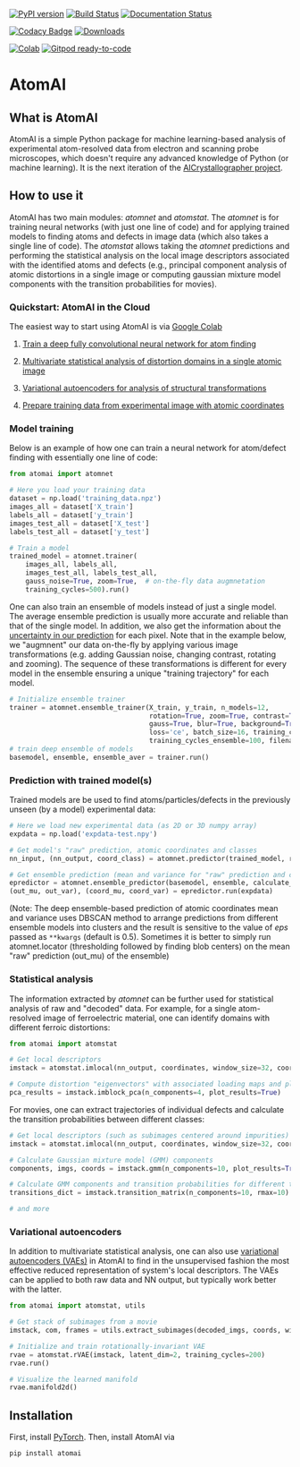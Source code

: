 [![PyPI version](https://badge.fury.io/py/atomai.svg)](https://badge.fury.io/py/atomai)
[![Build Status](https://travis-ci.com/ziatdinovmax/atomai.svg?branch=master)](https://travis-ci.com/ziatdinovmax/atomai)
[![Documentation Status](https://readthedocs.org/projects/atomai/badge/?version=latest)](https://atomai.readthedocs.io/en/latest/?badge=latest)

[![Codacy Badge](https://api.codacy.com/project/badge/Grade/8fa8829627f040dda46e2dc30e48aca1)](https://app.codacy.com/manual/ziatdinovmax/atomai?utm_source=github.com&utm_medium=referral&utm_content=ziatdinovmax/atomai&utm_campaign=Badge_Grade_Dashboard)
[![Downloads](https://pepy.tech/badge/atomai/month)](https://pepy.tech/project/atomai/month)

[![Colab](https://colab.research.google.com/assets/colab-badge.svg)](https://colab.research.google.com/github/ziatdinovmax/atomai/blob/master/examples/notebooks/Quickstart_AtomAI_in_the_Cloud.ipynb)
[![Gitpod ready-to-code](https://img.shields.io/badge/Gitpod-ready--to--code-blue?logo=gitpod)](https://gitpod.io/#https://github.com/ziatdinovmax/atomai)

# AtomAI

## What is AtomAI

AtomAI is a simple Python package for machine learning-based analysis of experimental atom-resolved data from electron and scanning probe microscopes, which doesn't require any advanced knowledge of Python (or machine learning). It is the next iteration of the [AICrystallographer project](https://github.com/pycroscopy/AICrystallographer).

## How to use it

AtomAI has two main modules: *atomnet* and *atomstat*. The *atomnet* is for training neural networks (with just one line of code) and for applying trained models to finding atoms and defects in image data (which also takes  a single line of code). The *atomstat* allows taking the *atomnet* predictions and performing the statistical analysis on the local image descriptors associated with the identified atoms and defects (e.g., principal component analysis of atomic distortions in a single image or computing gaussian mixture model components with the transition probabilities for movies).

### Quickstart: AtomAI in the Cloud

The easiest way to start using AtomAI is via [Google Colab](https://colab.research.google.com/notebooks/intro.ipynb) 

1) [Train a deep fully convolutional neural network for atom finding](https://colab.research.google.com/github/ziatdinovmax/atomai/blob/master/examples/notebooks/atomai_atomnet.ipynb)

2) [Multivariate statistical analysis of distortion domains in a single atomic image](https://colab.research.google.com/github/ziatdinovmax/atomai/blob/master/examples/notebooks/atomai_atomstat.ipynb)

3) [Variational autoencoders for analysis of structural transformations](https://colab.research.google.com/github/ziatdinovmax/atomai/blob/master/examples/notebooks/atomai_vae.ipynb)

4) [Prepare training data from experimental image with atomic coordinates](https://colab.research.google.com/github/ziatdinovmax/atomai/blob/master/examples/notebooks/atomai_training_data.ipynb)

### Model training
Below is an example of how one can train a neural network for atom/defect finding with essentially one line of code:

```python
from atomai import atomnet

# Here you load your training data
dataset = np.load('training_data.npz')
images_all = dataset['X_train']
labels_all = dataset['y_train']
images_test_all = dataset['X_test']
labels_test_all = dataset['y_test']

# Train a model
trained_model = atomnet.trainer(
    images_all, labels_all, 
    images_test_all, labels_test_all,
    gauss_noise=True, zoom=True,  # on-the-fly data augmnetation
    training_cycles=500).run()   
```

One can also train an ensemble of models instead of just a single model. The average ensemble prediction is usually more accurate and reliable than that of the single model. In addition, we also get the information about the [uncertainty in our prediction](https://arxiv.org/abs/1612.01474) for each pixel. Note that in the example below, we "augmnent" our data on-the-fly by applying various image transformations (e.g. adding Gaussian noise, changing contrast, rotating and zooming). The sequence of these transformations is different for every model in the ensemble ensuring a unique "training trajectory" for each model.

```python
# Initialize ensemble trainer
trainer = atomnet.ensemble_trainer(X_train, y_train, n_models=12,
                                   rotation=True, zoom=True, contrast=True, 
                                   gauss=True, blur=True, background=True, 
                                   loss='ce', batch_size=16, training_cycles_base=1000,
                                   training_cycles_ensemble=100, filename='ensemble')
# train deep ensemble of models
basemodel, ensemble, ensemble_aver = trainer.run()
```

### Prediction with trained model(s)

Trained models are be used to find atoms/particles/defects in the previously unseen (by a model) experimental data:

```python
# Here we load new experimental data (as 2D or 3D numpy array)
expdata = np.load('expdata-test.npy')

# Get model's "raw" prediction, atomic coordinates and classes
nn_input, (nn_output, coord_class) = atomnet.predictor(trained_model, refine=False).run(expdata)

# Get ensemble prediction (mean and variance for "raw" prediction and coordinates)
epredictor = atomnet.ensemble_predictor(basemodel, ensemble, calculate_coordinates=True)
(out_mu, out_var), (coord_mu, coord_var) = epredictor.run(expdata)
```

(Note: The deep ensemble-based prediction of atomic coordinates mean and variance uses DBSCAN method to arrange predictions from different ensemble models into clusters and the result is sensitive to the value of *eps* passed as ```**kwargs``` (default is 0.5). Sometimes it is better to simply run atomnet.locator (thresholding followed by finding blob centers) on the mean "raw" prediction (out_mu) of the ensemble)

### Statistical analysis

The information extracted by *atomnet* can be further used for statistical analysis of raw and "decoded" data. For example, for a single atom-resolved image of ferroelectric material, one can identify domains with different ferroic distortions:

```python
from atomai import atomstat

# Get local descriptors
imstack = atomstat.imlocal(nn_output, coordinates, window_size=32, coord_class=1)

# Compute distortion "eigenvectors" with associated loading maps and plot results:
pca_results = imstack.imblock_pca(n_components=4, plot_results=True)
```

For movies, one can extract trajectories of individual defects and calculate the transition probabilities between different classes:

```python
# Get local descriptors (such as subimages centered around impurities)
imstack = atomstat.imlocal(nn_output, coordinates, window_size=32, coord_class=1)

# Calculate Gaussian mixture model (GMM) components
components, imgs, coords = imstack.gmm(n_components=10, plot_results=True)

# Calculate GMM components and transition probabilities for different trajectories
transitions_dict = imstack.transition_matrix(n_components=10, rmax=10)

# and more
```
### Variational autoencoders

In addition to multivariate statistical analysis, one can also use [variational autoencoders (VAEs)](https://arxiv.org/abs/1906.02691) in AtomAI to find in the unsupervised fashion the most effective reduced representation of system's local descriptors. The VAEs can be applied to both raw data and NN output, but typically work better with the latter.
```python
from atomai import atomstat, utils

# Get stack of subimages from a movie
imstack, com, frames = utils.extract_subimages(decoded_imgs, coords, window_size=32)

# Initialize and train rotationally-invariant VAE
rvae = atomstat.rVAE(imstack, latent_dim=2, training_cycles=200)
rvae.run()

# Visualize the learned manifold
rvae.manifold2d()
```

## Installation
First, install [PyTorch](https://pytorch.org/get-started/locally/). Then, install AtomAI via

```bash
pip install atomai
```
